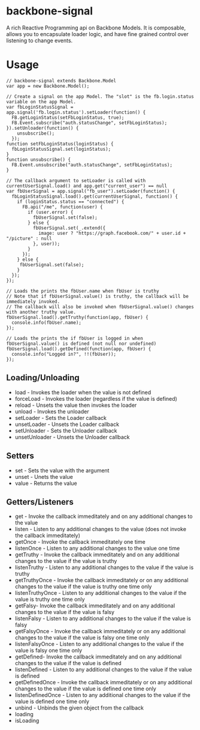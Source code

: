 backbone-signal
===============

A rich Reactive Programming api on Backbone Models. It is composable, allows you to encapsulate loader logic,
 and have fine grained control over listening to change events.

# Usage

    // backbone-signal extends Backbone.Model
    var app = new Backbone.Model();

    // Create a signal on the app Model. The "slot" is the fb.login.status variable on the app Model.
    var fbLoginStatusSignal = app.signal('fb.login.status').setLoader(function() {
      FB.getLoginStatus(setFbLoginStatus, true);
      FB.Event.subscribe("auth.statusChange", setFbLoginStatus);
    }).setUnloader(function() {
        unsubscribe();
      });
    function setFbLoginStatus(loginStatus) {
      fbLoginStatusSignal.set(loginStatus);
    }
    function unsubscribe() {
      FB.Event.unsubscribe("auth.statusChange", setFbLoginStatus);
    }

    // The callback argument to setLoader is called with currentUserSignal.load() and app.get("current_user") == null
    var fbUserSignal = app.signal("fb_user").setLoader(function() {
      fbLoginStatusSignal.load().get(currentUserSignal, function() {
        if (loginStatus.status == "connected") {
          FB.api("/me", function(user) {
            if (user.error) {
              fbUserSignal.set(false);
            } else {
              fbUserSignal.set(_.extend({
                image: user ? "https://graph.facebook.com/" + user.id + "/picture" : null
              }, user));
            }
          });
        } else {
         fbUserSignal.set(false);
        }
      });
    });

    // Loads the prints the fbUser.name when fbUser is truthy
    // Note that if fbUserSignal.value() is truthy, the callback will be immediately invoked.
    // The callback will also be invoked when fbUserSignal.value() changes with another truthy value.
    fbUserSignal.load().getTruthy(function(app, fbUser) {
      console.info(fbUser.name);
    });

    // Loads the prints the if fbUser is logged in when fbUserSignal.value() is defined (not null nor undefined)
    fbUserSignal.load().getDefined(function(app, fbUser) {
      console.info("Logged in?", !!(fbUser));
    });

## Loading/Unloading

* load - Invokes the loader when the value is not defined
* forceLoad - Invokes the loader (regardless if the value is defined)
* reload - Unsets the value then invokes the loader
* unload - Invokes the unloader
* setLoader - Sets the Loader callback
* unsetLoader - Unsets the Loader callback
* setUnloader - Sets the Unloader callback
* unsetUnloader - Unsets the Unloader callback

## Setters

* set - Sets the value with the argument
* unset - Unets the value
* value - Returns the value

## Getters/Listeners

* get - Invoke the callback immeditately and on any additional changes to the value
* listen - Listen to any additional changes to the value (does not invoke the callback immeditately)
* getOnce - Invoke the callback immeditately one time
* listenOnce - Listen to any additional changes to the value one time
* getTruthy - Invoke the callback immeditately and on any additional changes to the value if the value is truthy
* listenTruthy - Listen to any additional changes to the value if the value is truthy
* getTruthyOnce - Invoke the callback immeditately or on any additional changes to the value if the value is truthy one time only
* listenTruthyOnce - Listen to any additional changes to the value if the value is truthy one time only
* getFalsy- Invoke the callback immeditately and on any additional changes to the value if the value is falsy
* listenFalsy - Listen to any additional changes to the value if the value is falsy
* getFalsyOnce - Invoke the callback immeditately or on any additional changes to the value if the value is falsy one time only
* listenFalsyOnce - Listen to any additional changes to the value if the value is falsy one time only
* getDefined- Invoke the callback immeditately and on any additional changes to the value if the value is defined
* listenDefined - Listen to any additional changes to the value if the value is defined
* getDefinedOnce - Invoke the callback immeditately or on any additional changes to the value if the value is defined one time only
* listenDefinedOnce - Listen to any additional changes to the value if the value is defined one time only
* unbind - Unbinds the given object from the callback
* loading
* isLoading
